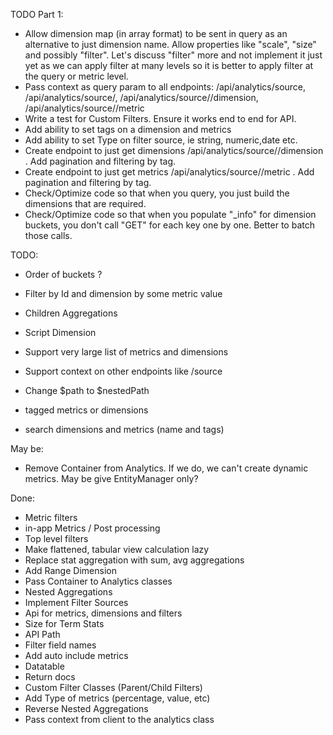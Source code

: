 TODO Part 1:
- Allow dimension map (in array format) to be sent in query as an alternative to just dimension name. Allow properties like "scale", "size" and possibly "filter". Let's discuss "filter" more and not implement it just yet as we can apply filter at many levels so it is better to apply filter at the query or metric level.
- Pass context as query param to all endpoints: /api/analytics/source, /api/analytics/source/<datasource>, /api/analytics/source/<datasource>/dimension, /api/analytics/source/<datasource>/metric
- Write a test for Custom Filters. Ensure it works end to end for API.
- Add ability to set tags on a dimension and metrics
- Add ability to set Type on filter source, ie string, numeric,date etc.
- Create endpoint to just get dimensions /api/analytics/source/<datasource>/dimension . Add pagination and filtering by tag.
- Create endpoint to just get metrics /api/analytics/source/<datasource>/metric . Add pagination and filtering by tag.
- Check/Optimize code so that when you query, you just build the dimensions that are required. 
- Check/Optimize code so that when you populate "_info" for dimension buckets, you don't call "GET" for each key one by one. Better to batch those calls.

TODO:
- Order of buckets ?
- Filter by Id and dimension by some metric value
- Children Aggregations
- Script Dimension

- Support very large list of metrics and dimensions
- Support context on other endpoints like /source
- Change $path to $nestedPath
- tagged metrics or dimensions
- search dimensions and metrics (name and tags)

May be:
- Remove Container from Analytics. If we do, we can't create dynamic metrics. May be give EntityManager only?

Done:
- Metric filters
- in-app Metrics / Post processing
- Top level filters
- Make flattened, tabular view calculation lazy
- Replace stat aggregation with sum, avg aggregations
- Add Range Dimension
- Pass Container to Analytics classes
- Nested Aggregations
- Implement Filter Sources
- Api for metrics, dimensions and filters
- Size for Term Stats
- API Path
- Filter field names
- Add auto include metrics
- Datatable
- Return docs
- Custom Filter Classes (Parent/Child Filters)
- Add Type of metrics (percentage, value, etc)
- Reverse Nested Aggregations
- Pass context from client to the analytics class